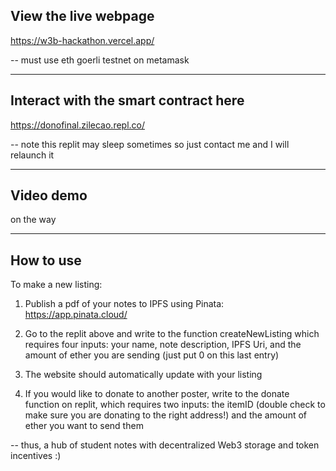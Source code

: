## View the live webpage 

https://w3b-hackathon.vercel.app/

-- must use eth goerli testnet on metamask

---
## Interact with the smart contract here

https://donofinal.zilecao.repl.co/


-- note this replit may sleep sometimes so just contact me and I will relaunch it

---
## Video demo

on the way


---
## How to use

To make a new listing:

1. Publish a pdf of your notes to IPFS using Pinata: https://app.pinata.cloud/

2. Go to the replit above and write to the function createNewListing which requires four inputs: your name, note description, IPFS Uri, and the amount of ether you are sending (just put 0 on this last entry)

3. The website should automatically update with your listing

4. If you would like to donate to another poster, write to the donate function on replit, which requires two inputs: the itemID (double check to make sure you are donating to the right address!) and the amount of ether you want to send them

-- thus, a hub of student notes with decentralized Web3 storage and token incentives :)
